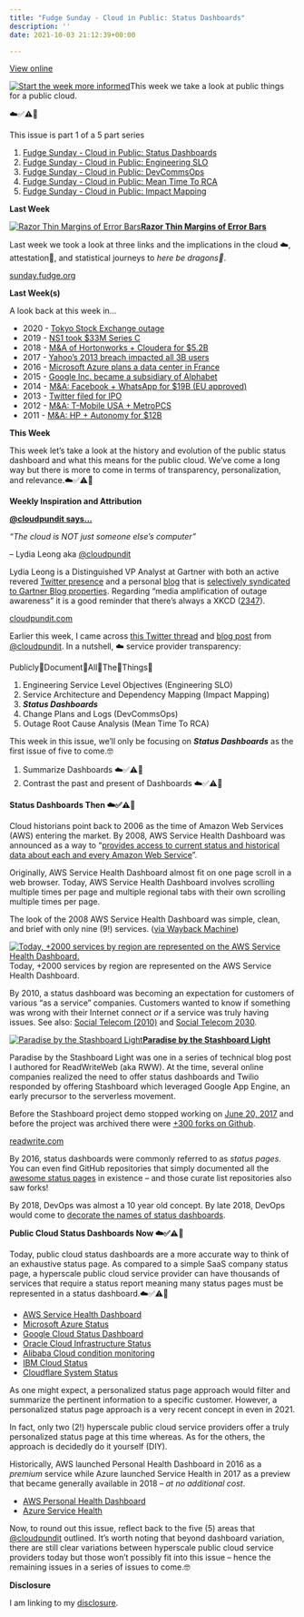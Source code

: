 ```yaml
---
title: "Fudge Sunday - Cloud in Public: Status Dashboards"
description: ''
date: 2021-10-03 21:12:39+00:00

---
```


[View online](https://sunday.fudge.org/issues/fudge-sunday-cloud-in-public-status-dashboards-783150?utm_campaign=Issue&utm_content=view_in_browser&utm_medium=email&utm_source=Start+the+week+more+informed)

[![Start the week more informed](https://bucketeer-e05bbc84-baa3-437e-9518-adb32be77984.s3.amazonaws.com/public/images/662b5c69-63d7-45ba-8da1-c650ddbd99dc_1200x115.png "Start the week more informed")](https://substackcdn.com/image/fetch/f_auto,q_auto:good,fl_progressive:steep/https%3A%2F%2Fbucketeer-e05bbc84-baa3-437e-9518-adb32be77984.s3.amazonaws.com%2Fpublic%2Fimages%2F662b5c69-63d7-45ba-8da1-c650ddbd99dc_1200x115.png)This week we take a look at public things for a public cloud.

☁️✅⚠️🛑

This issue is part 1 of a 5 part series

1. [Fudge Sunday - Cloud in Public: Status Dashboards](https://sunday.fudge.org/issues/fudge-sunday-cloud-in-public-status-dashboards-783150?utm_campaign=Start%20the%20week%20more%20informed&utm_medium=email&utm_source=Revue%20newsletter)
2. [Fudge Sunday - Cloud in Public: Engineering SLO](https://sunday.fudge.org/issues/fudge-sunday-cloud-in-public-engineering-slo-794553?utm_campaign=Start%20the%20week%20more%20informed&utm_medium=email&utm_source=Revue%20newsletter)
3. [Fudge Sunday - Cloud in Public: DevCommsOps](https://sunday.fudge.org/issues/fudge-sunday-cloud-in-public-devcommsops-805563?utm_campaign=Start%20the%20week%20more%20informed&utm_medium=email&utm_source=Revue%20newsletter)
4. [Fudge Sunday - Cloud in Public: Mean Time To RCA](https://sunday.fudge.org/archive/815545?utm_campaign=Fudge%20Sunday&utm_medium=email&utm_source=Revue%20newsletter)
5. [Fudge Sunday - Cloud in Public: Impact Mapping](https://sunday.fudge.org/issues/fudge-sunday-cloud-in-public-impact-mapping-826383?utm_campaign=Start%20the%20week%20more%20informed&utm_medium=email&utm_source=Revue%20newsletter)

 **Last Week**

[![Razor Thin Margins of Error Bars](https://bucketeer-e05bbc84-baa3-437e-9518-adb32be77984.s3.amazonaws.com/public/images/f416ea7b-0138-438b-a602-302940b77c3c_600x300.jpeg "Razor Thin Margins of Error Bars")](https://substackcdn.com/image/fetch/f_auto,q_auto:good,fl_progressive:steep/https%3A%2F%2Fbucketeer-e05bbc84-baa3-437e-9518-adb32be77984.s3.amazonaws.com%2Fpublic%2Fimages%2Ff416ea7b-0138-438b-a602-302940b77c3c_600x300.jpeg)**[Razor Thin Margins of Error Bars](https://sunday.fudge.org/issues/fudge-sunday-razor-thin-margins-of-error-bars-772573?utm_campaign=Start%20the%20week%20more%20informed&utm_medium=email&utm_source=Revue%20newsletter)**

Last week we took a look at three links and the implications in the cloud ☁️, attestation🔐, and statistical journeys to *here be dragons🐲*.

[sunday.fudge.org](https://sunday.fudge.org/issues/fudge-sunday-razor-thin-margins-of-error-bars-772573?utm_campaign=Start%20the%20week%20more%20informed&utm_medium=email&utm_source=Revue%20newsletter)

 **Last Week(s)**

A look back at this week in…

* 2020 - [Tokyo Stock Exchange outage](https://www.techmeme.com/201003/p1?utm_campaign=Start%20the%20week%20more%20informed&utm_medium=email&utm_source=Revue%20newsletter#a201003p1)
* 2019 - [NS1 took $33M Series C](https://www.techmeme.com/191003/p11?utm_campaign=Start%20the%20week%20more%20informed&utm_medium=email&utm_source=Revue%20newsletter#a191003p11)
* 2018 - [M&A of Hortonworks + Cloudera for $5.2B](https://www.techmeme.com/181003/p39?utm_campaign=Start%20the%20week%20more%20informed&utm_medium=email&utm_source=Revue%20newsletter#a181003p39)
* 2017 - [Yahoo’s 2013 breach impacted all 3B users](https://www.techmeme.com/171003/p30?utm_campaign=Start%20the%20week%20more%20informed&utm_medium=email&utm_source=Revue%20newsletter#a171003p30)
* 2016 - [Microsoft Azure plans a data center in France](https://www.techmeme.com/161003/p6?utm_campaign=Start%20the%20week%20more%20informed&utm_medium=email&utm_source=Revue%20newsletter#a161003p6)
* 2015 - [Google Inc. became a subsidiary of Alphabet](https://www.techmeme.com/151002/p9?utm_campaign=Start%20the%20week%20more%20informed&utm_medium=email&utm_source=Revue%20newsletter#a151002p9)
* 2014 - [M&A: Facebook + WhatsApp for $19B (EU approved)](https://www.techmeme.com/141003/p5?utm_campaign=Start%20the%20week%20more%20informed&utm_medium=email&utm_source=Revue%20newsletter#a141003p5)
* 2013 - [Twitter filed for IPO](https://www.techmeme.com/131003/p41?utm_campaign=Start%20the%20week%20more%20informed&utm_medium=email&utm_source=Revue%20newsletter#a131003p41)
* 2012 - [M&A: T-Mobile USA + MetroPCS](https://www.techmeme.com/121003/p40?utm_campaign=Start%20the%20week%20more%20informed&utm_medium=email&utm_source=Revue%20newsletter#a121003p40)
* 2011 - [M&A: HP + Autonomy for $12B](https://www.techmeme.com/111003/h1700?utm_campaign=Start%20the%20week%20more%20informed&utm_medium=email&utm_source=Revue%20newsletter)

 **This Week**

This week let’s take a look at the history and evolution of the public status dashboard and what this means for the public cloud. We’ve come a long way but there is more to come in terms of transparency, personalization, and relevance.☁️✅⚠️🛑

 **Weekly Inspiration and Attribution**

**[@cloudpundit says...](https://cloudpundit.com/2021/09/22/the-cloud-is-not-just-someone-elses-computer/?utm_campaign=Start%20the%20week%20more%20informed&utm_medium=email&utm_source=Revue%20newsletter)**

*“The cloud is NOT just someone else’s computer”*

– Lydia Leong aka [@cloudpundit](https://twitter.com/cloudpundit?utm_campaign=Start%20the%20week%20more%20informed&utm_medium=email&utm_source=Revue%20newsletter)

Lydia Leong is a Distinguished VP Analyst at Gartner with both an active revered [Twitter presence](https://twitter.com/cloudpundit?utm_campaign=Start%20the%20week%20more%20informed&utm_medium=email&utm_source=Revue%20newsletter) and a personal [blog](https://cloudpundit.com/coverage/?utm_campaign=Start%20the%20week%20more%20informed&utm_medium=email&utm_source=Revue%20newsletter) that is [selectively syndicated to Gartner Blog properties](https://www.gartner.com/en/experts/lydia-leong?utm_campaign=Start%20the%20week%20more%20informed&utm_medium=email&utm_source=Revue%20newsletter). Regarding “media amplification of outage awareness” it is a good reminder that there’s always a XKCD ([2347](https://xkcd.com/2347/?utm_campaign=Start%20the%20week%20more%20informed&utm_medium=email&utm_source=Revue%20newsletter)).

[cloudpundit.com](https://cloudpundit.com/2021/09/22/the-cloud-is-not-just-someone-elses-computer/?utm_campaign=Start%20the%20week%20more%20informed&utm_medium=email&utm_source=Revue%20newsletter)

Earlier this week, I came across [this Twitter thread](https://twitter.com/cloudpundit/status/1440472735956623369?utm_campaign=Start%20the%20week%20more%20informed&utm_medium=email&utm_source=Revue%20newsletter) and [blog post](https://cloudpundit.com/2021/09/22/the-cloud-is-not-just-someone-elses-computer/?utm_campaign=Start%20the%20week%20more%20informed&utm_medium=email&utm_source=Revue%20newsletter) from [@cloudpundit](https://twitter.com/cloudpundit?utm_campaign=Start%20the%20week%20more%20informed&utm_medium=email&utm_source=Revue%20newsletter). In a nutshell, ☁️ service provider transparency:

Publicly👏Document👏All👏The👏Things👏

1. Engineering Service Level Objectives (Engineering SLO)
2. Service Architecture and Dependency Mapping (Impact Mapping)
3. ***Status Dashboards***
4. Change Plans and Logs (DevCommsOps)
5. Outage Root Cause Analysis (Mean Time To RCA)

This week in this issue, we’ll only be focusing on ***Status Dashboards*** as the first issue of five to come.🤓

1. Summarize Dashboards ☁️✅⚠️🛑
2. Contrast the past and present of Dashboards ☁️✅⚠️🛑

 **Status Dashboards Then ☁️✅⚠️🛑**

Cloud historians point back to 2006 as the time of Amazon Web Services (AWS) entering the market. By 2008, AWS Service Health Dashboard was announced as a way to “[provides access to current status and historical data about each and every Amazon Web Service](https://aws.amazon.com/blogs/aws/the-service-hea/?utm_campaign=Start%20the%20week%20more%20informed&utm_medium=email&utm_source=Revue%20newsletter)”.

Originally, AWS Service Health Dashboard almost fit on one page scroll in a web browser. Today, AWS Service Health Dashboard involves scrolling multiple times per page and multiple regional tabs with their own scrolling multiple times per page.

The look of the 2008 AWS Service Health Dashboard was simple, clean, and brief with only nine (9!) services. ([via Wayback Machine](https://web.archive.org/web/*/http://status.aws.amazon.com?utm_campaign=Start%20the%20week%20more%20informed&utm_medium=email&utm_source=Revue%20newsletter))

[![Today, +2000 services by region are represented on the AWS Service Health Dashboard.](https://bucketeer-e05bbc84-baa3-437e-9518-adb32be77984.s3.amazonaws.com/public/images/c79f4d85-c285-4864-b4a8-5e2b7040366c_600x530.png "Today, +2000 services by region are represented on the AWS Service Health Dashboard.")](https://substackcdn.com/image/fetch/f_auto,q_auto:good,fl_progressive:steep/https%3A%2F%2Fbucketeer-e05bbc84-baa3-437e-9518-adb32be77984.s3.amazonaws.com%2Fpublic%2Fimages%2Fc79f4d85-c285-4864-b4a8-5e2b7040366c_600x530.png)Today, +2000 services by region are represented on the AWS Service Health Dashboard.

By 2010, a status dashboard was becoming an expectation for customers of various “as a service” companies. Customers wanted to know if something was wrong with their Internet connect *or* if a service was truly having issues. See also: [Social Telecom (2010)](https://fudge.org/archive/social-telecom/?utm_campaign=Start%20the%20week%20more%20informed&utm_medium=email&utm_source=Revue%20newsletter) and [Social Telecom 2030](https://fudge.org/archive/social-telecom-2030/?utm_campaign=Start%20the%20week%20more%20informed&utm_medium=email&utm_source=Revue%20newsletter).

[![Paradise by the Stashboard Light](https://bucketeer-e05bbc84-baa3-437e-9518-adb32be77984.s3.amazonaws.com/public/images/46ef7c47-ff27-4c19-8da0-863898287e5d_600x228.png "Paradise by the Stashboard Light")](https://substackcdn.com/image/fetch/f_auto,q_auto:good,fl_progressive:steep/https%3A%2F%2Fbucketeer-e05bbc84-baa3-437e-9518-adb32be77984.s3.amazonaws.com%2Fpublic%2Fimages%2F46ef7c47-ff27-4c19-8da0-863898287e5d_600x228.png)**[Paradise by the Stashboard Light](https://readwrite.com/2010/10/11/exploring-stashboard-dashboard/?utm_campaign=Start%20the%20week%20more%20informed&utm_medium=email&utm_source=Revue%20newsletter)**

Paradise by the Stashboard Light was one in a series of technical blog post I authored for ReadWriteWeb (aka RWW). At the time, several online companies realized the need to offer status dashboards and Twilio responded by offering Stashboard which leveraged Google App Engine, an early precursor to the serverless movement.

Before the Stashboard project demo stopped working on [June 20, 2017](https://cloud.google.com/appengine/docs/standard/python/python25?utm_campaign=Start%20the%20week%20more%20informed&utm_medium=email&utm_source=Revue%20newsletter) and before the project was archived there were [+300 forks on Github](https://github.com/twilio/stashboard?utm_campaign=Start%20the%20week%20more%20informed&utm_medium=email&utm_source=Revue%20newsletter).

[readwrite.com](https://readwrite.com/2010/10/11/exploring-stashboard-dashboard/?utm_campaign=Start%20the%20week%20more%20informed&utm_medium=email&utm_source=Revue%20newsletter)

By 2016, status dashboards were commonly referred to as *status pages*. You can even find GitHub repositories that simply documented all the [awesome status pages](https://github.com/ivbeg/awesome-status-pages?utm_campaign=Start%20the%20week%20more%20informed&utm_medium=email&utm_source=Revue%20newsletter) in existence – and those curate list repositories also saw forks!

By 2018, DevOps was almost a 10 year old concept. By late 2018, DevOps would come to [decorate the names of status dashboards](https://devblogs.microsoft.com/devopsservice/?p=17995&utm_campaign=Start%20the%20week%20more%20informed&utm_medium=email&utm_source=Revue%20newsletter).

 **Public Cloud Status Dashboards Now ☁️✅⚠️🛑**

Today, public cloud status dashboards are a more accurate way to think of an exhaustive status page. As compared to a simple SaaS company status page, a hyperscale public cloud service provider can have thousands of services that require a status report meaning many status pages must be represented in a status dashboard.☁️✅⚠️🛑

* [AWS Service Health Dashboard](https://status.aws.amazon.com/?utm_campaign=Start%20the%20week%20more%20informed&utm_medium=email&utm_source=Revue%20newsletter)
* [Microsoft Azure Status](https://status.azure.com/en-us/status?utm_campaign=Start%20the%20week%20more%20informed&utm_medium=email&utm_source=Revue%20newsletter)
* [Google Cloud Status Dashboard](https://status.cloud.google.com/?utm_campaign=Start%20the%20week%20more%20informed&utm_medium=email&utm_source=Revue%20newsletter)
* [Oracle Cloud Infrastructure Status](https://ocistatus.oraclecloud.com/?utm_campaign=Start%20the%20week%20more%20informed&utm_medium=email&utm_source=Revue%20newsletter)
* [Alibaba Cloud condition monitoring](https://status.alibabacloud.com/?utm_campaign=Start%20the%20week%20more%20informed&utm_medium=email&utm_source=Revue%20newsletter)
* [IBM Cloud Status](https://cloud.ibm.com/status?utm_campaign=Start%20the%20week%20more%20informed&utm_medium=email&utm_source=Revue%20newsletter)
* [Cloudflare System Status](https://www.cloudflarestatus.com?utm_campaign=Start%20the%20week%20more%20informed&utm_medium=email&utm_source=Revue%20newsletter)

As one might expect, a personalized status page approach would filter and summarize the pertinent information to a specific customer. However, a personalized status page approach is a very recent concept in even in 2021.

In fact, only two (2!) hyperscale public cloud service providers offer a truly personalized status page at this time whereas. As for the others, the approach is decidedly do it yourself (DIY).

Historically, AWS launched Personal Health Dashboard in 2016 as a *premium* service while Azure launched Service Health in 2017 as a preview that became generally available in 2018 – *at no additional cost*.

* [AWS Personal Health Dashboard](https://phd.aws.amazon.com/phd/home?utm_campaign=Start%20the%20week%20more%20informed&utm_medium=email&utm_source=Revue%20newsletter)
* [Azure Service Health](https://aka.ms/azureservicehealth?utm_campaign=Start%20the%20week%20more%20informed&utm_medium=email&utm_source=Revue%20newsletter)

Now, to round out this issue, reflect back to the five (5) areas that [@cloudpundit](https://twitter.com/cloudpundit?utm_campaign=Start%20the%20week%20more%20informed&utm_medium=email&utm_source=Revue%20newsletter) outlined. It’s worth noting that beyond dashboard variation, there are still clear variations between hyperscale public cloud service providers today but those won’t possibly fit into this issue – hence the remaining issues in a series of issues to come.🤓

 **Disclosure**

I am linking to my [disclosure](https://jaycuthrell.com/disclosure?utm_campaign=Start%20the%20week%20more%20informed&utm_medium=email&utm_source=Revue%20newsletter).
